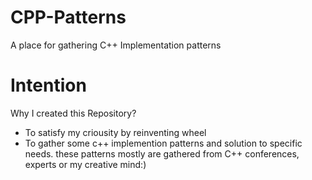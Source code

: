# CPP-Patterns
A place for gathering C++ Implementation patterns

# Intention
Why I created this Repository?
* To satisfy my criousity by reinventing wheel
* To gather some c++ implemention patterns and solution to specific needs. these patterns mostly are gathered from C++ conferences, experts or my creative mind:) 
